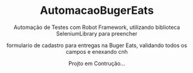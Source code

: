 <h1 align="center">AutomacaoBugerEats</h1>
<p align="center">Automação de Testes com Robot Framework, utilizando biblioteca SeleniumLibrary para preencher</p>
<p align="center">formulario de cadastro para entregas na Buger Eats, validando todos os campos e enexando cnh</p>
<p align="center">Projto em Contrução...</p>
<p align="center"></p>
<p align="center"></p>
<p align="center"></p>
<p align="center"></p>
<p align="center"></p>
<p align="center"></p>
<p align="center"></p>
<p align="center"></p>

